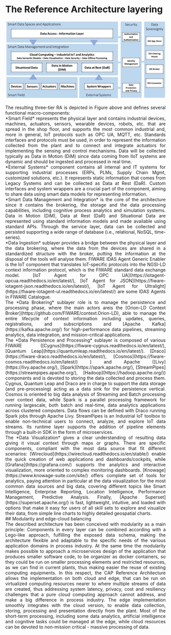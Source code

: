 
# The Reference Architecture layering

![CAP Platform Reference Architecture](images/RA_in_the_large.png?raw=true "CAP Platform Reference Architecture")
<div align="justify">
The resulting three-tier RA is depicted in Figure above and defines several functional macro-components:
</div>

<div align="justify">
*Smart Field* represents the physical layer and contains industrial devices, machines, actuators, sensors, wearable devices, robots, etc. that are spread in the shop floor, and supports the most common industrial and, more in general, IoT protocols such as OPC UA, MQTT, etc. Standards interfaces and protocols must be used, in order to represent the information collected from the plant and to connect and integrate actuators for implementing the sensing and control mechanisms. Data will be collected typically as Data in Motion (DiM) since data coming from IIoT systems are dynamic and should be ingested and processed in real time.
</div>

<div align="justify">
*External Systems* component contains all internal and IT systems for supporting industrial processes (ERPs, PLMs, Supply Chain Mgmt, customized solutions, etc.). It represents static information that comes from Legacy Systems and can be collected as Data at Rest (DaR). Custom interfaces and system wrappers are a crucial part of the component, aiming to share data using smart data models for representing information.
</div>

<div align="justify">
*Smart Data Management and Integration* is the core of the architecture since it contains the brokering, the storage and the data processing capabilities, including cognitive process analytics and simulation systems. Data in Motion (DiM), Data at Rest (DaR) and Situational Data are represented using standard information models and made available using standard APIs. Through the service layer, data can be collected and persisted supporting a wide range of database (i.e., relational, NoSQL, time-series). 
</div>

<div align="justify">
*Data Ingestion* sublayer provides a bridge between the physical layer and the data brokering, where the data from the devices are shared in a standardized structure with the broker, putting the information at the disposal of the tools will analyse them. FIWARE IDAS Agent Generic Enabler is the IoT component that translates IoT-specific protocols into the NGSI-LD context information protocol, which is the FIWARE standard data exchange model. [IoT Agent for OPC UA](https://iotagent-opcua.readthedocs.io/en/latest/), [IoT Agent for JSON](https://fiware-iotagent-json.readthedocs.io/en/latest/), [IoT Agent for Ultralight](https://fiware-iotagent-ul.readthedocs.io/en/latest/) are some IDAS Agents in FIWARE Catalogue.
</div>

<div align="justify">
The *Data Brokering* sublayer role is to manage the persistence and processing phase, where the main actors areis the [Orion-LD Context Broker](https://github.com/FIWARE/context.Orion-LD), able to manage the entire lifecycle of context information including updates, queries, registrations, and subscriptions and [Apache Kafka](https://kafka.apache.org/) for high-performance data pipelines, streaming analytics, data integration, and mission-critical applications. 
</div>

<div align="justify">
The *Data Persistence and Processing* sublayer is composed of various FIWARE ([Cygnus](https://fiware-cygnus.readthedocs.io/en/latest/), [Quantum Leap](https://quantumleap.readthedocs.io/en/latest/). [Draco](https://fiware-draco.readthedocs.io/en/latest/), [Cosmos](https://fiware-cosmos.readthedocs.io/en/latest/) ) and Apache ([Livy](https://livy.apache.org/), [Spark](https://spark.apache.org/), [StreamPipes](https://streampipes.apache.org/), [Hadoop](https://hadoop.apache.org/)) components and is devoted to storing the data collected and process them.  Cygnus, Quantum Leap and Draco are in charge to support the data storage (and pre-processing) acting as a data sink for the persistence vertical. Cosmos is oriented to big data analysis of Streaming and Batch processing over context data, while Spark is a parallel processing framework for running largescale, both batch and real-time, data analytics applications across clustered computers. Data flows can be defined with Draco running Spark jobs through Apache Livy. StreamPipes is an Industrial IoT toolbox to enable non-technical users to connect, analyze, and explore IoT data streams. Its runtime layer supports the addition of pipeline elements through a built-in SDK in the form of microservices. 
</div>

<div align="justify">
The *Data Visualization* gives a clear understanding of resulting data giving it visual context through maps or graphs. There are specific components, compliant with the most data source that fit different scenarios: [Wirecloud](https://wirecloud.readthedocs.io/en/stable/) enable the quick creation of web applications and dashboards/cockpits, while [Grafana](https://grafana.com/) supports the analytics and interactive visualization, more oriented to complex monitoring dashboards. [Knowage](https://www.knowage-suite.com/site/) offers complete set of tools for analytics, paying attention in particular at the data visualization for the most common data sources and big data, covering different topics like Smart Intelligence, Enterprise Reporting, Location Intelligence, Performance Management, Predictive Analysis. Finally, [Apache Superset](https://superset.apache.org/) is fast, lightweight, intuitive, and loaded with options that make it easy for users of all skill sets to explore and visualize their data, from simple line charts to highly detailed geospatial charts.
</div>
## Modularity and edge-cloud balancing
<div align="justify">
The described architecture has been conceived with modularity as a main principle: 
Components in every layer can be combined according with a Lego-like approach, fulfilling the exposed data schema, making the architecture flexible and adaptable to the specific needs of the various application domains in process industry.
At the same time the modularity makes possible to approach a microservices design of the application that produces smaller software code, to be organizer as docker containers, so they could be run on smaller processing elements and restricted resources, as we can find in current plants, thus making easier the reuse of existing computing equipments.
In this respect, the CAP Reference Architecture allows the implementation on both cloud and edge, that can be run on virtualized computing resources nearer to where multiple streams of data are created, thus addressing system latency, privacy, cost and resiliency challenges that a pure cloud computing approach cannot address, and make a big difference in process industry. The edge implementation smoothly integrates with the cloud version, to enable data collection, storing, processing and presentation directly from the plant. Most of the short-term processing, including some data analytics, artificial intelligence and cognitive tasks could be managed at the edge, while cloud resources can be devoted to non-mission critical - massive processing of data.
</div>